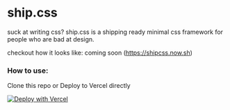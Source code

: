 # ship.css
suck at writing css? ship.css is a shipping ready minimal css framework for people who are bad at design. 

checkout how it looks like: coming soon (https://shipcss.now.sh)

 ### How to use:

Clone this repo or Deploy to Vercel directly

[![Deploy with Vercel](https://vercel.com/button)](https://vercel.com/new/clone?repository-url=https://github.com/tomgrigory/ship.css/)
